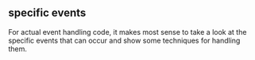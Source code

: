 ## specific events

For actual event handling code, it makes most sense to take a look at the specific events that can occur and show some techniques for handling them.
